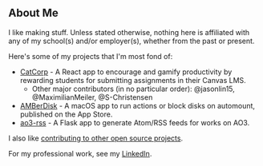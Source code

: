 ## About Me

I like making stuff. Unless stated otherwise, nothing here is affiliated with any of my school(s) and/or employer(s), whether from the past or present.

Here's some of my projects that I'm most fond of:

- [CatCorp](https://github.com/kthchew/CatCorp) - A React app to encourage and gamify productivity by rewarding students for submitting assignments in their Canvas LMS.
  - Other major contributors (in no particular order): @jasonlin15, @MaximilianMeiler, @S-Christensen
- [AMBerDisk](https://amberdisk.kpchew.com/) - A macOS app to run actions or block disks on automount, published on the App Store.
- [ao3-rss](https://github.com/kthchew/ao3-rss) - A Flask app to generate Atom/RSS feeds for works on AO3.

I also like [contributing to other open source projects](https://github.com/search?q=author%3Akthchew+is%3Apr+-user%3Akthchew&type=pullrequests).

For my professional work, see my [LinkedIn](https://www.linkedin.com/in/kpchew/).

<!---
kthchew/kthchew is a ✨ special ✨ repository because its `README.md` (this file) appears on your GitHub profile.
You can click the Preview link to take a look at your changes.
--->
